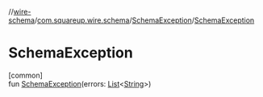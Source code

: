 //[wire-schema](../../../index.md)/[com.squareup.wire.schema](../index.md)/[SchemaException](index.md)/[SchemaException](-schema-exception.md)

# SchemaException

[common]\
fun [SchemaException](-schema-exception.md)(errors: [List](https://kotlinlang.org/api/latest/jvm/stdlib/kotlin.collections/-list/index.html)&lt;[String](https://kotlinlang.org/api/latest/jvm/stdlib/kotlin/-string/index.html)&gt;)
